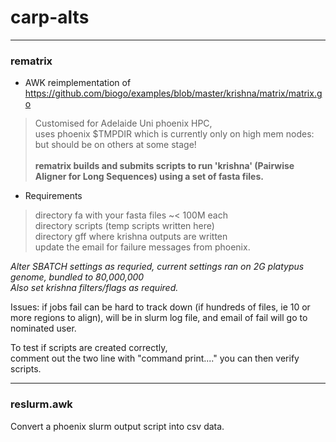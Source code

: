 # carp-alts




---
 ### rematrix
 
 * AWK reimplementation of https://github.com/biogo/examples/blob/master/krishna/matrix/matrix.go
 > Customised for Adelaide Uni phoenix HPC, </br>
 > uses phoenix $TMPDIR which is currently only on high mem nodes: but should be on others at some stage! </br></br>
 > **rematrix builds and submits scripts to run 'krishna' (Pairwise Aligner for Long Sequences) using a set of fasta files.**
 
 * Requirements
 > directory fa with your fasta files   ~< 100M each</br>
 > directory scripts   (temp scripts written here)</br>
 > directory gff where krishna outputs are written</br>
 > update the email for failure messages from phoenix.

 *Alter SBATCH settings as requried, current settings ran on 2G platypus genome, bundled to 80,000,000 </br>
 Also set krishna filters/flags as required.*

 Issues: if jobs fail can be hard to track down (if hundreds of files, ie 10 or more regions to align), 
 will be in slurm log file, and email of fail will go to nominated user.

 To test if scripts are created correctly, </br>
 comment out the two line with "command print...."  you can then verify scripts.

---

### reslurm.awk
 Convert a phoenix slurm output script into csv data.

